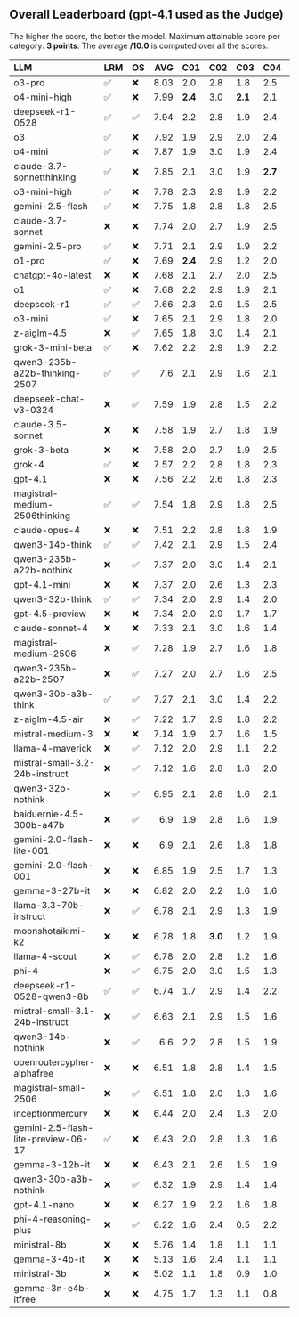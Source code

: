 ## Overall Leaderboard (gpt-4.1 used as the Judge)

The higher the score, the better the model.
Maximum attainable score per category: **3 points**.
The average **/10.0** is computed over all the scores.

| LLM                                 | LRM                | OS                 |   AVG | C01     | C02     | C03     | C04     | C05     | C06     | C07     | C08     | C09     | C10     | C11     | C12     | C13     |
|:------------------------------------|:-------------------|:-------------------|------:|:--------|:--------|:--------|:--------|:--------|:--------|:--------|:--------|:--------|:--------|:--------|:--------|:--------|
| o3-pro                              | :white_check_mark: | :x:                |  8.03 | 2.0     | 2.8     | 1.8     | 2.5     | 2.1     | 2.8     | 2.5     | 2.5     | 2.9     | 1.8     | 2.2     | 2.7     | 2.7     |
| o4-mini-high                        | :white_check_mark: | :x:                |  7.99 | **2.4** | 3.0     | **2.1** | 2.1     | 1.9     | **2.9** | 2.4     | 2.4     | 2.9     | 1.7     | 2.1     | 2.5     | 2.8     |
| deepseek-r1-0528                    | :white_check_mark: | :white_check_mark: |  7.94 | 2.2     | 2.8     | 1.9     | 2.4     | 1.8     | 2.8     | 2.5     | **2.6** | 2.8     | 1.4     | 2.2     | 2.8     | 2.7     |
| o3                                  | :white_check_mark: | :x:                |  7.92 | 1.9     | 2.9     | 2.0     | 2.4     | 1.6     | 2.8     | 2.5     | 2.4     | 2.8     | 1.8     | 2.3     | 2.7     | **2.8** |
| o4-mini                             | :white_check_mark: | :x:                |  7.87 | 1.9     | 3.0     | 1.9     | 2.4     | 1.9     | 2.7     | 2.5     | 2.2     | 2.8     | 1.9     | 2.3     | 2.6     | 2.6     |
| claude-3.7-sonnetthinking           | :white_check_mark: | :x:                |  7.85 | 2.1     | 3.0     | 1.9     | **2.7** | 1.9     | 2.8     | 2.5     | 2.2     | 2.8     | 1.4     | 2.2     | 2.6     | 2.7     |
| o3-mini-high                        | :white_check_mark: | :x:                |  7.78 | 2.3     | 2.9     | 1.9     | 2.2     | 2.1     | 2.8     | 2.2     | 2.3     | 2.9     | 1.5     | 2.2     | 2.4     | 2.6     |
| gemini-2.5-flash                    | :white_check_mark: | :x:                |  7.75 | 1.8     | 2.8     | 1.8     | 2.5     | 2.0     | 2.6     | 2.5     | 2.2     | 2.8     | 1.9     | 2.2     | 2.3     | 2.7     |
| claude-3.7-sonnet                   | :x:                | :x:                |  7.74 | 2.0     | 2.7     | 1.9     | 2.5     | 1.8     | 2.5     | 2.4     | 2.4     | 2.9     | 1.8     | 2.0     | 2.6     | 2.7     |
| gemini-2.5-pro                      | :white_check_mark: | :x:                |  7.71 | 2.1     | 2.9     | 1.9     | 2.2     | 1.9     | 2.6     | 2.5     | 2.2     | 2.9     | 1.8     | 2.2     | 2.3     | 2.6     |
| o1-pro                              | :white_check_mark: | :x:                |  7.69 | **2.4** | 2.9     | 1.2     | 2.0     | 2.0     | 2.9     | 2.5     | 2.5     | 2.8     | 1.7     | 2.2     | 2.4     | 2.5     |
| chatgpt-4o-latest                   | :x:                | :x:                |  7.68 | 2.1     | 2.7     | 2.0     | 2.5     | 1.9     | 2.8     | 2.5     | 1.6     | 2.7     | 1.4     | **2.4** | 2.5     | 2.7     |
| o1                                  | :white_check_mark: | :x:                |  7.68 | 2.2     | 2.9     | 1.9     | 2.1     | 2.0     | 2.5     | 2.5     | 2.4     | 2.8     | 1.6     | 2.0     | 2.4     | 2.7     |
| deepseek-r1                         | :white_check_mark: | :white_check_mark: |  7.66 | 2.3     | 2.9     | 1.5     | 2.5     | 1.4     | 2.9     | 2.5     | 2.2     | 2.9     | 1.6     | 2.2     | 2.5     | 2.7     |
| o3-mini                             | :white_check_mark: | :x:                |  7.65 | 2.1     | 2.9     | 1.8     | 2.0     | 2.0     | 2.8     | 2.5     | 2.2     | 2.8     | 1.4     | 1.9     | 2.4     | 2.8     |
| z-aiglm-4.5                         | :x:                | :white_check_mark: |  7.65 | 1.8     | 3.0     | 1.4     | 2.1     | **2.2** | 2.9     | 2.2     | 2.3     | 2.8     | 1.7     | 2.1     | 2.6     | 2.7     |
| grok-3-mini-beta                    | :white_check_mark: | :x:                |  7.62 | 2.2     | 2.9     | 1.9     | 2.2     | 1.4     | 2.7     | 2.5     | 2.2     | 2.9     | 1.5     | 2.1     | 2.8     | 2.5     |
| qwen3-235b-a22b-thinking-2507       | :white_check_mark: | :white_check_mark: |  7.6  | 2.1     | 2.9     | 1.6     | 2.1     | 1.6     | 2.9     | 2.5     | 2.4     | 2.9     | 1.4     | 2.1     | **2.8** | 2.5     |
| deepseek-chat-v3-0324               | :x:                | :white_check_mark: |  7.59 | 1.9     | 2.8     | 1.5     | 2.2     | 1.4     | 2.8     | **2.6** | 2.5     | **3.0** | 1.5     | 2.1     | 2.8     | 2.5     |
| claude-3.5-sonnet                   | :x:                | :x:                |  7.58 | 1.9     | 2.7     | 1.8     | 1.9     | 1.9     | 2.8     | 2.3     | 2.2     | 2.9     | 1.8     | 2.0     | 2.8     | 2.7     |
| grok-3-beta                         | :x:                | :x:                |  7.58 | 2.0     | 2.7     | 1.9     | 2.5     | 1.6     | 2.8     | 2.6     | 1.6     | 2.8     | 1.6     | 2.1     | 2.7     | 2.7     |
| grok-4                              | :white_check_mark: | :x:                |  7.57 | 2.2     | 2.8     | 1.8     | 2.3     | 1.2     | 2.8     | 2.5     | 2.1     | 2.8     | 1.6     | 2.3     | 2.5     | 2.6     |
| gpt-4.1                             | :x:                | :x:                |  7.56 | 2.2     | 2.6     | 1.8     | 2.3     | 2.2     | 2.8     | 2.4     | 1.6     | 2.8     | 1.2     | 2.3     | 2.8     | 2.6     |
| magistral-medium-2506thinking       | :white_check_mark: | :white_check_mark: |  7.54 | 1.8     | 2.9     | 1.8     | 2.5     | 1.4     | 2.8     | 2.5     | 2.2     | 2.8     | 1.3     | 2.2     | 2.6     | 2.6     |
| claude-opus-4                       | :x:                | :x:                |  7.51 | 2.2     | 2.8     | 1.8     | 1.9     | 1.5     | 2.7     | 2.5     | 2.3     | 2.9     | 1.6     | 1.8     | 2.7     | 2.8     |
| qwen3-14b-think                     | :white_check_mark: | :white_check_mark: |  7.42 | 2.1     | 2.9     | 1.5     | 2.4     | 1.1     | 2.7     | 2.4     | 2.2     | 2.7     | 1.5     | 2.2     | 2.5     | 2.8     |
| qwen3-235b-a22b-nothink             | :x:                | :white_check_mark: |  7.37 | 2.0     | 3.0     | 1.4     | 2.1     | 1.1     | 2.6     | 2.5     | 1.8     | 2.9     | **1.9** | 2.1     | 2.6     | 2.6     |
| gpt-4.1-mini                        | :x:                | :x:                |  7.37 | 2.0     | 2.6     | 1.3     | 2.3     | 1.6     | 2.8     | 2.3     | 2.2     | 2.8     | 1.1     | 2.2     | 2.7     | 2.6     |
| qwen3-32b-think                     | :white_check_mark: | :white_check_mark: |  7.34 | 2.0     | 2.9     | 1.4     | 2.0     | 1.6     | 2.8     | 2.5     | 1.4     | 2.9     | 1.6     | 2.3     | 2.5     | 2.7     |
| gpt-4.5-preview                     | :x:                | :x:                |  7.34 | 2.0     | 2.9     | 1.7     | 1.7     | 1.4     | 2.8     | 2.5     | 1.8     | 2.8     | 1.6     | 2.3     | 2.4     | 2.7     |
| claude-sonnet-4                     | :x:                | :x:                |  7.33 | 2.1     | 3.0     | 1.6     | 1.4     | 1.6     | 2.8     | 2.4     | 1.6     | 2.8     | 1.6     | 2.3     | 2.6     | 2.8     |
| magistral-medium-2506               | :x:                | :white_check_mark: |  7.28 | 1.9     | 2.7     | 1.6     | 1.8     | 1.4     | 2.9     | 2.4     | 1.8     | 2.9     | 1.8     | 2.1     | 2.5     | 2.6     |
| qwen3-235b-a22b-2507                | :x:                | :white_check_mark: |  7.27 | 2.0     | 2.7     | 1.6     | 2.5     | 1.5     | 2.7     | 2.3     | 1.4     | 2.9     | 1.6     | 2.0     | 2.6     | 2.7     |
| qwen3-30b-a3b-think                 | :white_check_mark: | :white_check_mark: |  7.27 | 2.1     | 3.0     | 1.4     | 2.2     | 1.1     | 2.8     | 2.1     | 1.9     | 2.9     | 1.5     | 2.1     | 2.6     | 2.6     |
| z-aiglm-4.5-air                     | :x:                | :white_check_mark: |  7.22 | 1.7     | 2.9     | 1.8     | 2.2     | 1.3     | 2.9     | 2.2     | 1.7     | 2.9     | 1.5     | 2.0     | 2.4     | 2.7     |
| mistral-medium-3                    | :x:                | :x:                |  7.14 | 1.9     | 2.7     | 1.6     | 1.5     | 1.4     | 2.9     | 2.5     | 1.4     | 2.9     | 1.4     | 2.2     | 2.6     | 2.8     |
| llama-4-maverick                    | :x:                | :white_check_mark: |  7.12 | 2.0     | 2.9     | 1.1     | 2.2     | 0.8     | 2.8     | 2.6     | 2.4     | 2.8     | 1.3     | 1.9     | 2.5     | 2.5     |
| mistral-small-3.2-24b-instruct      | :x:                | :white_check_mark: |  7.12 | 1.6     | 2.8     | 1.8     | 2.0     | 1.1     | 2.1     | 2.5     | 2.4     | 2.8     | 1.4     | 2.1     | 2.4     | 2.6     |
| qwen3-32b-nothink                   | :x:                | :white_check_mark: |  6.95 | 2.1     | 2.8     | 1.6     | 2.1     | 1.2     | 2.7     | 2.2     | 1.2     | 2.9     | 1.2     | 2.3     | 2.3     | 2.5     |
| baiduernie-4.5-300b-a47b            | :x:                | :white_check_mark: |  6.9  | 1.9     | 2.8     | 1.6     | 1.9     | 1.4     | 2.9     | 2.1     | 1.0     | 2.8     | 1.5     | 1.9     | 2.6     | 2.7     |
| gemini-2.0-flash-lite-001           | :x:                | :x:                |  6.9  | 2.1     | 2.6     | 1.8     | 1.8     | 1.5     | 2.9     | 2.5     | 1.1     | 2.8     | 1.4     | 1.9     | 1.9     | 2.5     |
| gemini-2.0-flash-001                | :x:                | :x:                |  6.85 | 1.9     | 2.5     | 1.7     | 1.3     | 1.1     | 2.9     | 2.1     | 2.4     | 2.9     | 1.2     | 2.1     | 2.3     | 2.4     |
| gemma-3-27b-it                      | :x:                | :x:                |  6.82 | 2.0     | 2.2     | 1.6     | 1.6     | 1.3     | 2.8     | 2.2     | 1.4     | 2.8     | 1.5     | 2.2     | 2.3     | 2.7     |
| llama-3.3-70b-instruct              | :x:                | :white_check_mark: |  6.78 | 2.1     | 2.9     | 1.3     | 1.9     | 0.9     | 2.7     | 2.2     | 1.5     | 2.9     | 1.3     | 2.0     | 2.4     | 2.5     |
| moonshotaikimi-k2                   | :x:                | :x:                |  6.78 | 1.8     | **3.0** | 1.2     | 1.9     | 1.0     | 2.3     | 2.3     | 1.6     | 2.9     | 1.2     | 2.0     | 2.4     | 2.7     |
| llama-4-scout                       | :x:                | :white_check_mark: |  6.78 | 2.0     | 2.8     | 1.2     | 1.6     | 1.0     | 2.8     | 2.4     | 1.3     | 2.6     | 1.4     | 2.2     | 2.5     | 2.5     |
| phi-4                               | :x:                | :white_check_mark: |  6.75 | 2.0     | 3.0     | 1.5     | 1.3     | 1.1     | 2.6     | 2.6     | 1.4     | 2.7     | 1.4     | 1.6     | 2.5     | 2.7     |
| deepseek-r1-0528-qwen3-8b           | :white_check_mark: | :white_check_mark: |  6.74 | 1.7     | 2.9     | 1.4     | 2.2     | 1.2     | 2.6     | 1.9     | 1.9     | 2.9     | 1.2     | 1.3     | 2.5     | 2.6     |
| mistral-small-3.1-24b-instruct      | :x:                | :white_check_mark: |  6.63 | 2.1     | 2.9     | 1.5     | 1.6     | 1.5     | 2.2     | 1.9     | 1.2     | 2.7     | 1.4     | 1.8     | 2.4     | 2.6     |
| qwen3-14b-nothink                   | :x:                | :white_check_mark: |  6.6  | 2.2     | 2.8     | 1.5     | 1.9     | 1.1     | 2.9     | 2.2     | 0.5     | 2.9     | 1.0     | 2.2     | 2.2     | 2.5     |
| openroutercypher-alphafree          | :x:                | :x:                |  6.51 | 1.8     | 2.8     | 1.4     | 1.5     | 0.9     | 2.9     | 2.2     | 1.1     | 2.6     | 1.2     | 1.9     | 2.5     | 2.7     |
| magistral-small-2506                | :x:                | :white_check_mark: |  6.51 | 1.8     | 2.0     | 1.3     | 1.6     | 0.8     | 2.2     | 2.4     | 1.9     | 2.9     | 1.3     | 2.0     | 2.4     | 2.8     |
| inceptionmercury                    | :x:                | :x:                |  6.44 | 2.0     | 2.4     | 1.3     | 2.0     | 1.2     | 2.0     | 2.4     | 0.9     | 2.8     | 1.2     | 1.9     | 2.2     | 2.6     |
| gemini-2.5-flash-lite-preview-06-17 | :white_check_mark: | :x:                |  6.43 | 2.0     | 2.8     | 1.3     | 1.6     | 1.1     | 2.2     | 2.3     | 0.8     | 2.9     | 1.4     | 1.8     | 2.3     | 2.7     |
| gemma-3-12b-it                      | :x:                | :x:                |  6.43 | 2.1     | 2.6     | 1.5     | 1.9     | 0.8     | 2.8     | 1.6     | 1.1     | 2.8     | 1.1     | 2.1     | 2.0     | 2.6     |
| qwen3-30b-a3b-nothink               | :x:                | :white_check_mark: |  6.32 | 1.9     | 2.9     | 1.4     | 1.4     | 0.9     | 2.8     | 1.9     | 1.1     | 2.7     | 1.4     | 1.9     | 2.1     | 2.3     |
| gpt-4.1-nano                        | :x:                | :x:                |  6.27 | 1.9     | 2.2     | 1.6     | 1.8     | 0.8     | 2.2     | 1.7     | 1.0     | 2.9     | 1.6     | 1.6     | 2.6     | 2.6     |
| phi-4-reasoning-plus                | :x:                | :white_check_mark: |  6.22 | 1.6     | 2.4     | 0.5     | 2.2     | 1.6     | 2.3     | 2.1     | 1.6     | 2.6     | 1.1     | 1.6     | 2.2     | 2.4     |
| ministral-8b                        | :x:                | :x:                |  5.76 | 1.4     | 1.8     | 1.1     | 1.1     | 1.3     | 2.6     | 2.1     | 1.2     | 2.8     | 1.4     | 1.9     | 1.9     | 1.9     |
| gemma-3-4b-it                       | :x:                | :x:                |  5.13 | 1.6     | 2.4     | 1.1     | 1.1     | 0.7     | 2.2     | 2.1     | 1.0     | 1.9     | 1.0     | 1.6     | 1.4     | 2.0     |
| ministral-3b                        | :x:                | :x:                |  5.02 | 1.1     | 1.8     | 0.9     | 1.0     | 0.6     | 2.6     | 1.4     | 0.6     | 2.6     | 1.2     | 1.8     | 1.9     | 2.0     |
| gemma-3n-e4b-itfree                 | :x:                | :x:                |  4.75 | 1.7     | 1.3     | 1.1     | 0.8     | 0.9     | 2.1     | 1.6     | 0.7     | 2.6     | 1.0     | 1.8     | 1.6     | 1.4     |